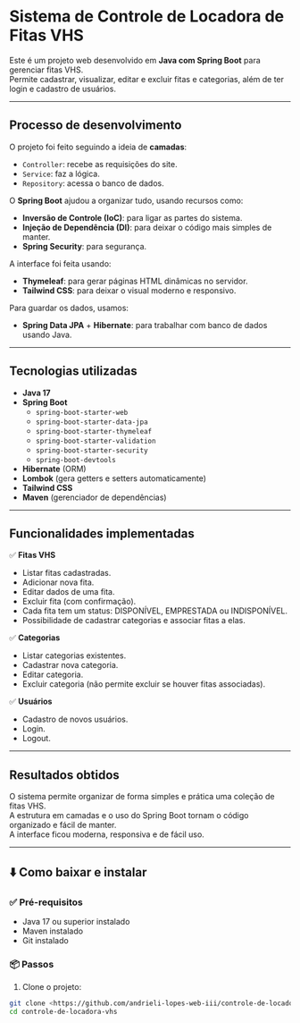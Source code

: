 # Sistema de Controle de Locadora de Fitas VHS

Este é um projeto web desenvolvido em **Java com Spring Boot** para gerenciar fitas VHS.  
Permite cadastrar, visualizar, editar e excluir fitas e categorias, além de ter login e cadastro de usuários.

---

## Processo de desenvolvimento

O projeto foi feito seguindo a ideia de **camadas**:
- `Controller`: recebe as requisições do site.
- `Service`: faz a lógica.
- `Repository`: acessa o banco de dados.

O **Spring Boot** ajudou a organizar tudo, usando recursos como:
- **Inversão de Controle (IoC)**: para ligar as partes do sistema.
- **Injeção de Dependência (DI)**: para deixar o código mais simples de manter.
- **Spring Security**: para segurança.

A interface foi feita usando:
- **Thymeleaf**: para gerar páginas HTML dinâmicas no servidor.
- **Tailwind CSS**: para deixar o visual moderno e responsivo.

Para guardar os dados, usamos:
- **Spring Data JPA** + **Hibernate**: para trabalhar com banco de dados usando Java.
---

## Tecnologias utilizadas

- **Java 17**
- **Spring Boot**
  - `spring-boot-starter-web`
  - `spring-boot-starter-data-jpa`
  - `spring-boot-starter-thymeleaf`
  - `spring-boot-starter-validation`
  - `spring-boot-starter-security`
  - `spring-boot-devtools`
- **Hibernate** (ORM)
- **Lombok** (gera getters e setters automaticamente)
- **Tailwind CSS**
- **Maven** (gerenciador de dependências)

---

## Funcionalidades implementadas

✅ **Fitas VHS**
- Listar fitas cadastradas.
- Adicionar nova fita.
- Editar dados de uma fita.
- Excluir fita (com confirmação).
- Cada fita tem um status: DISPONÍVEL, EMPRESTADA ou INDISPONÍVEL.
- Possibilidade de cadastrar categorias e associar fitas a elas.

✅ **Categorias**
- Listar categorias existentes.
- Cadastrar nova categoria.
- Editar categoria.
- Excluir categoria (não permite excluir se houver fitas associadas).

✅ **Usuários**
- Cadastro de novos usuários.
- Login.
- Logout.

---

## Resultados obtidos

O sistema permite organizar de forma simples e prática uma coleção de fitas VHS.  
A estrutura em camadas e o uso do Spring Boot tornam o código organizado e fácil de manter.  
A interface ficou moderna, responsiva e de fácil uso.

---

## ⬇️ Como baixar e instalar

### ✅ Pré-requisitos
- Java 17 ou superior instalado
- Maven instalado
- Git instalado

### 📦 Passos

1. Clone o projeto:
```bash
git clone <https://github.com/andrieli-lopes-web-iii/controle-de-locadora-vhs>
cd controle-de-locadora-vhs
